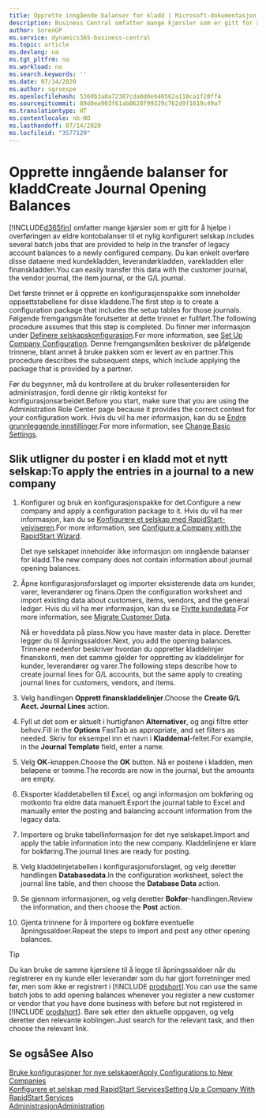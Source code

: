 ```yaml
---
title: Opprette inngående balanser for kladd | Microsoft-dokumentasjon
description: Business Central omfatter mange kjørsler som er gitt for å hjelpe i overføringen av eldre kontobalanser til et nylig konfigurert selskap. Du kan enkelt overføre disse dataene med kladdebokføringer.
author: SorenGP
ms.service: dynamics365-business-central
ms.topic: article
ms.devlang: na
ms.tgt_pltfrm: na
ms.workload: na
ms.search.keywords: ''
ms.date: 07/14/2020
ms.author: sgroespe
ms.openlocfilehash: 5360b3a8a72387cda8d0e640562a118ca1f20ff4
ms.sourcegitcommit: 89d0ea903f61ab0628f99329c762d9f1619c49a7
ms.translationtype: HT
ms.contentlocale: nb-NO
ms.lasthandoff: 07/14/2020
ms.locfileid: "3577129"
---
```

# <a name="create-journal-opening-balances"></a><span data-ttu-id="725c4-104">Opprette inngående balanser for kladd</span><span class="sxs-lookup"><span data-stu-id="725c4-104">Create Journal Opening Balances</span></span>

[!INCLUDE[d365fin](includes/d365fin_md.md)] <span data-ttu-id="725c4-105">omfatter mange kjørsler som er gitt for å hjelpe i overføringen av eldre kontobalanser til et nylig konfigurert selskap.</span><span class="sxs-lookup"><span data-stu-id="725c4-105">includes several batch jobs that are provided to help in the transfer of legacy account balances to a newly configured company.</span></span> <span data-ttu-id="725c4-106">Du kan enkelt overføre disse dataene med kundekladden, leverandørkladden, varekladden eller finanskladden.</span><span class="sxs-lookup"><span data-stu-id="725c4-106">You can easily transfer this data with the customer journal, the vendor journal, the item journal, or the G/L journal.</span></span>

<span data-ttu-id="725c4-107">Det første trinnet er å opprette en konfigurasjonspakke som inneholder oppsettstabellene for disse kladdene.</span><span class="sxs-lookup"><span data-stu-id="725c4-107">The first step is to create a configuration package that includes the setup tables for those journals.</span></span> <span data-ttu-id="725c4-108">Følgende fremgangsmåte forutsetter at dette trinnet er fullført.</span><span class="sxs-lookup"><span data-stu-id="725c4-108">The following procedure assumes that this step is completed.</span></span> <span data-ttu-id="725c4-109">Du finner mer informasjon under [Definere selskapskonfigurasjon](admin-set-up-company-configuration.md).</span><span class="sxs-lookup"><span data-stu-id="725c4-109">For more information, see [Set Up Company Configuration](admin-set-up-company-configuration.md).</span></span> <span data-ttu-id="725c4-110">Denne fremgangsmåten beskriver de påfølgende trinnene, blant annet å bruke pakken som er levert av en partner.</span><span class="sxs-lookup"><span data-stu-id="725c4-110">This procedure describes the subsequent steps, which include applying the package that is provided by a partner.</span></span>  

<span data-ttu-id="725c4-111">Før du begynner, må du kontrollere at du bruker rollesentersiden for administrasjon, fordi denne gir riktig kontekst for konfigurasjonsarbeidet.</span><span class="sxs-lookup"><span data-stu-id="725c4-111">Before you start, make sure that you are using the Administration Role Center page because it provides the correct context for your configuration work.</span></span> <span data-ttu-id="725c4-112">Hvis du vil ha mer informasjon, kan du se [Endre grunnleggende innstillinger](ui-change-basic-settings.md).</span><span class="sxs-lookup"><span data-stu-id="725c4-112">For more information, see [Change Basic Settings](ui-change-basic-settings.md).</span></span>

## <a name="to-apply-the-entries-in-a-journal-to-a-new-company"></a><span data-ttu-id="725c4-113">Slik utligner du poster i en kladd mot et nytt selskap:</span><span class="sxs-lookup"><span data-stu-id="725c4-113">To apply the entries in a journal to a new company</span></span>

1. <span data-ttu-id="725c4-114">Konfigurer og bruk en konfigurasjonspakke for det.</span><span class="sxs-lookup"><span data-stu-id="725c4-114">Configure a new company and apply a configuration package to it.</span></span> <span data-ttu-id="725c4-115">Hvis du vil ha mer informasjon, kan du se [Konfigurere et selskap med RapidStart-veiviseren](admin-how-to-configure-a-company-with-the-rapidstart-wizard.md).</span><span class="sxs-lookup"><span data-stu-id="725c4-115">For more information, see [Configure a Company with the RapidStart Wizard](admin-how-to-configure-a-company-with-the-rapidstart-wizard.md).</span></span>  

    <span data-ttu-id="725c4-116">Det nye selskapet inneholder ikke informasjon om inngående balanser for kladd.</span><span class="sxs-lookup"><span data-stu-id="725c4-116">The new company does not contain information about journal opening balances.</span></span>  

2. <span data-ttu-id="725c4-117">Åpne konfigurasjonsforslaget og importer eksisterende data om kunder, varer, leverandører og finans.</span><span class="sxs-lookup"><span data-stu-id="725c4-117">Open the configuration worksheet and import existing data about customers, items, vendors, and the general ledger.</span></span> <span data-ttu-id="725c4-118">Hvis du vil ha mer informasjon, kan du se [Flytte kundedata](admin-migrate-customer-data.md).</span><span class="sxs-lookup"><span data-stu-id="725c4-118">For more information, see [Migrate Customer Data](admin-migrate-customer-data.md).</span></span>  

    <span data-ttu-id="725c4-119">Nå er hoveddata på plass.</span><span class="sxs-lookup"><span data-stu-id="725c4-119">Now you have master data in place.</span></span> <span data-ttu-id="725c4-120">Deretter legger du til åpningssaldoer.</span><span class="sxs-lookup"><span data-stu-id="725c4-120">Next, you add the opening balances.</span></span> <span data-ttu-id="725c4-121">Trinnene nedenfor beskriver hvordan du oppretter kladdelinjer finanskonti, men det samme gjelder for oppretting av kladdelinjer for kunder, leverandører og varer.</span><span class="sxs-lookup"><span data-stu-id="725c4-121">The following steps describe how to create journal lines for G/L accounts, but the same apply to creating journal lines for customers, vendors, and items.</span></span>  
3. <span data-ttu-id="725c4-122">Velg handlingen **Opprett finanskladdelinjer**.</span><span class="sxs-lookup"><span data-stu-id="725c4-122">Choose the **Create G/L Acct. Journal Lines** action.</span></span>  
4. <span data-ttu-id="725c4-123">Fyll ut det som er aktuelt i hurtigfanen **Alternativer**, og angi filtre etter behov.</span><span class="sxs-lookup"><span data-stu-id="725c4-123">Fill in the **Options** FastTab as appropriate, and set filters as needed.</span></span> <span data-ttu-id="725c4-124">Skriv for eksempel inn et navn i **Kladdemal**-feltet.</span><span class="sxs-lookup"><span data-stu-id="725c4-124">For example, in the **Journal Template** field, enter a name.</span></span>  
5. <span data-ttu-id="725c4-125">Velg **OK**-knappen.</span><span class="sxs-lookup"><span data-stu-id="725c4-125">Choose the **OK** button.</span></span> <span data-ttu-id="725c4-126">Nå er postene i kladden, men beløpene er tomme.</span><span class="sxs-lookup"><span data-stu-id="725c4-126">The records are now in the journal, but the amounts are empty.</span></span>  
6. <span data-ttu-id="725c4-127">Eksporter kladdetabellen til Excel, og angi informasjon om bokføring og motkonto fra eldre data manuelt.</span><span class="sxs-lookup"><span data-stu-id="725c4-127">Export the journal table to Excel and manually enter the posting and balancing account information from the legacy data.</span></span>
7. <span data-ttu-id="725c4-128">Importere og bruke tabellinformasjon for det nye selskapet.</span><span class="sxs-lookup"><span data-stu-id="725c4-128">Import and apply the table information into the new company.</span></span> <span data-ttu-id="725c4-129">Kladdelinjene er klare for bokføring.</span><span class="sxs-lookup"><span data-stu-id="725c4-129">The journal lines are ready for posting.</span></span>  
8. <span data-ttu-id="725c4-130">Velg kladdelinjetabellen i konfigurasjonsforslaget, og velg deretter handlingen **Databasedata**.</span><span class="sxs-lookup"><span data-stu-id="725c4-130">In the configuration worksheet, select the journal line table, and then choose the **Database Data** action.</span></span>  
9. <span data-ttu-id="725c4-131">Se gjennom informasjonen, og velg deretter **Bokfør**-handlingen.</span><span class="sxs-lookup"><span data-stu-id="725c4-131">Review the information, and then choose the **Post** action.</span></span>  
10. <span data-ttu-id="725c4-132">Gjenta trinnene for å importere og bokføre eventuelle åpningssaldoer.</span><span class="sxs-lookup"><span data-stu-id="725c4-132">Repeat the steps to import and post any other opening balances.</span></span>  

> [!TIP]
> <span data-ttu-id="725c4-133">Du kan bruke de samme kjørslene til å legge til åpningssaldoer når du registrerer en ny kunde eller leverandør som du har gjort forretninger med før, men som ikke er registrert i [!INCLUDE [prodshort](includes/prodshort.md)].</span><span class="sxs-lookup"><span data-stu-id="725c4-133">You can use the same batch jobs to add opening balances whenever you register a new customer or vendor that you have done business with before but not registered in [!INCLUDE [prodshort](includes/prodshort.md)].</span></span> <span data-ttu-id="725c4-134">Bare søk etter den aktuelle oppgaven, og velg deretter den relevante koblingen.</span><span class="sxs-lookup"><span data-stu-id="725c4-134">Just search for the relevant task, and then choose the relevant link.</span></span>

## <a name="see-also"></a><span data-ttu-id="725c4-135">Se også</span><span class="sxs-lookup"><span data-stu-id="725c4-135">See Also</span></span>

[<span data-ttu-id="725c4-136">Bruke konfigurasjoner for nye selskaper</span><span class="sxs-lookup"><span data-stu-id="725c4-136">Apply Configurations to New Companies</span></span>](admin-apply-configuration-to-new-companies.md)  
[<span data-ttu-id="725c4-137">Konfigurere et selskap med RapidStart Services</span><span class="sxs-lookup"><span data-stu-id="725c4-137">Setting Up a Company With RapidStart Services</span></span>](admin-set-up-a-company-with-rapidstart.md)  
[<span data-ttu-id="725c4-138">Administrasjon</span><span class="sxs-lookup"><span data-stu-id="725c4-138">Administration</span></span>](admin-setup-and-administration.md)  
